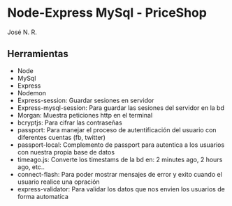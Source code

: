 # Node-Express MySql - PriceShop

José N. R.

## Herramientas

- Node
- MySql
- Express
- Nodemon
- Express-session: Guardar sesiones en servidor
- Express-mysql-session: Para guardar las sesiones del servidor en la bd
- Morgan: Muestra peticiones http en el terminal
- bcryptjs: Para cifrar las contraseñas
- passport: Para manejar el proceso de autentificación del usuario con diferentes cuentas (fb, twitter)
- passport-local: Complemento de passport para autentica a los usuarios con nuestra propia base de datos
- timeago.js: Converte los timestams de la bd en: 2 minutes ago, 2 hours ago, etc..
- connect-flash: Para poder mostrar mensajes de error y exito cuando el usuario realice una opración
- express-validator: Para validar los datos que nos envien los usuarios de forma automatica
